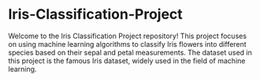 # Iris-Classification-Project
Welcome to the Iris Classification Project repository! This project focuses on using machine learning algorithms to classify Iris flowers into different species based on their sepal and petal measurements. The dataset used in this project is the famous Iris dataset, widely used in the field of machine learning.
